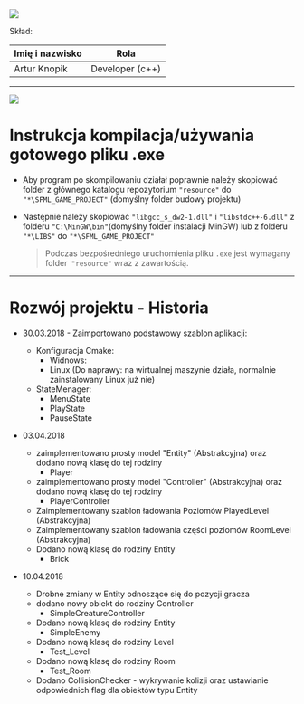 <img src="https://encrypted-tbn0.gstatic.com/images?q=tbn:ANd9GcQsQNvEqjnkYAZa4ZjqcJTX2TNqcsu-T-RBw_PMH3ZAVr6QQczC3w"/>

Skład:  
  
| Imię i nazwisko | Rola |  
| -------- | -------- |  
| Artur Knopik  | Developer (c++)   |  

-----

![](https://thinkspacestudio.com/images/z/zombiemazecalendar15c556c9919.jpg)
# Instrukcja kompilacja/używania gotowego pliku .exe
- Aby program po skompilowaniu działał poprawnie należy skopiować folder z głównego katalogu repozytorium ```"resource"``` do ``` "*\SFML_GAME_PROJECT" ``` (domyślny folder budowy projektu)  
* Następnie należy skopiować ```"libgcc_s_dw2-1.dll"``` i ```"libstdc++-6.dll"``` z folderu ```"C:\MinGW\bin"```(domyślny folder instalacji MinGW) lub z folderu ``"*\LIBS"``  do ```"*\SFML_GAME_PROJECT"``` 

  > Podczas bezpośredniego uruchomienia pliku ```.exe``` jest wymagany folder``` "resource"``` wraz z zawartością.

 ---
 
# Rozwój projektu - Historia
 - 30.03.2018 - Zaimportowano podstawowy szablon aplikacji: 
 	+ Konfiguracja Cmake:
 		+ Widnows:
 		+ Linux (Do naprawy: na wirtualnej maszynie działa, normalnie zainstalowany Linux już nie)  
 	+ StateMenager:
 		+ MenuState
 		+ PlayState
 		+ PauseState  

 - 03.04.2018  
   + zaimplementowano prosty model "Entity" (Abstrakcyjna) oraz dodano nową klasę do tej rodziny
     + Player 
   + zaimplementowano prosty model "Controller" (Abstrakcyjna) oraz dodano nową klasę do tej rodziny   
     + PlayerController
   + Zaimplementowany szablon ładowania Poziomów PlayedLevel (Abstrakcyjna)
   +  Zaimplementowany szablon ładowania części poziomów RoomLevel (Abstrakcyjna)  
   + Dodano nową klasę do rodziny Entity
     + Brick
 - 10.04.2018   
   + Drobne zmiany w Entity odnoszące się do pozycji gracza   
   + dodano nowy obiekt do rodziny Controller
   		+   SimpleCreatureController
   + Dodano nową klasę do rodziny Entity
   	 + SimpleEnemy
   + Dodano nową klasę do rodziny Level
   		+ Test_Level
   + Dodano nową klasę do rodziny Room
   		+ Test_Room
   + Dodano CollisionChecker - wykrywanie kolizji oraz ustawianie odpowiednich flag dla obiektów typu Entity


